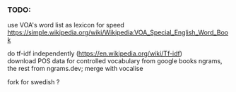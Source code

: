 ### TODO:  
use VOA's word list as lexicon for speed  
https://simple.wikipedia.org/wiki/Wikipedia:VOA_Special_English_Word_Book  

do tf-idf independently (https://en.wikipedia.org/wiki/Tf-idf)  
download POS data for controlled vocabulary from google books ngrams, the rest from ngrams.dev; merge with vocalise  

fork for swedish ?
